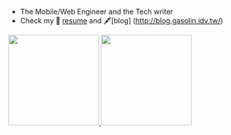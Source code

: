 - The Mobile/Web Engineer and the Tech writer
- Check my 🎩 [resume](https://gasolin.idv.tw/) and 🖋[blog] (http://blog.gasolin.idv.tw/)

<a href="https://github.com/gasolin">
  <img height="180em" src="https://github-readme-stats.vercel.app/api?username=gasolin&theme=default&count_private=true&show_icons=true" />
  <img height="180em" src="https://github-readme-stats.vercel.app/api/top-langs/?username=gasolin&theme=default&layout=compact" />
</a>

<br/>
